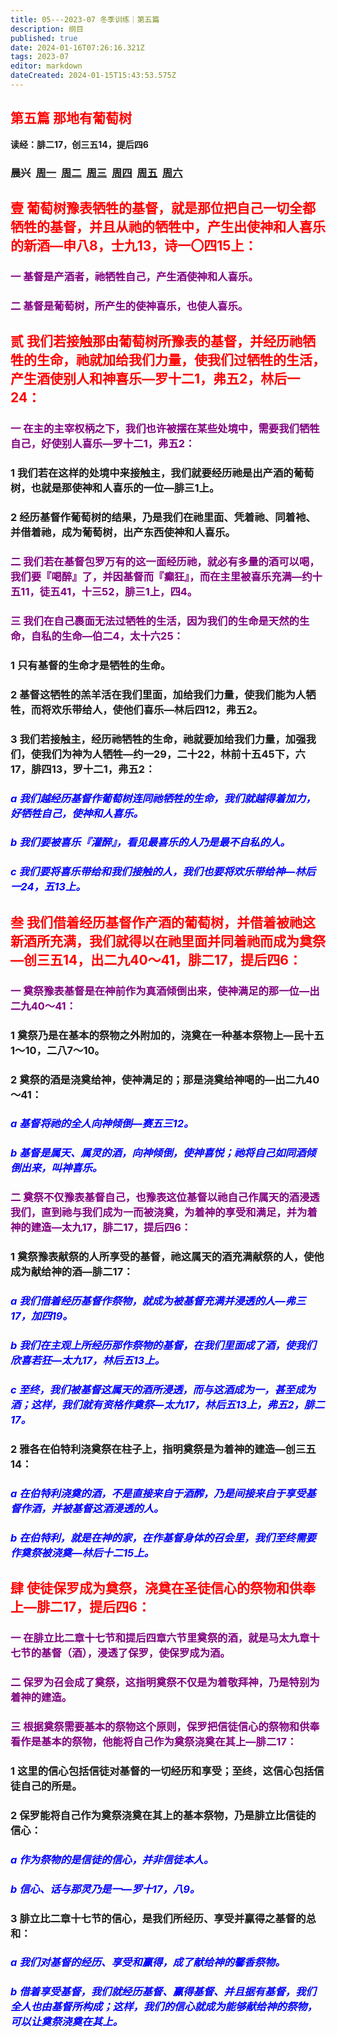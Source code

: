 ```yaml
---
title: 05---2023-07 冬季训练｜第五篇
description: 纲目
published: true
date: 2024-01-16T07:26:16.321Z
tags: 2023-07
editor: markdown
dateCreated: 2024-01-15T15:43:53.575Z
---
```


## <font color=red>第五篇    那地有葡萄树</font>

**读经：腓二17，创三五14，提后四6**
### 晨兴&nbsp;&nbsp;[周一](/home/2023-07/2023-07-05/w5d1)&nbsp;&nbsp;[周二](/home/2023-07/2023-07-05/w5d2)&nbsp;&nbsp;[周三](/home/2023-07/2023-07-05/w5d3)&nbsp;&nbsp;[周四](/home/2023-07/2023-07-05/w5d4)&nbsp;&nbsp;[周五](/home/2023-07/2023-07-05/w5d5)&nbsp;&nbsp;[周六](/home/2023-07/2023-07-05/w5d6)
## <font color=red>壹    葡萄树豫表牺牲的基督，就是那位把自己一切全都牺牲的基督，并且从祂的牺牲中，产生出使神和人喜乐的新酒—申八8，士九13，诗一〇四15上：</font>

### <font color=purple>一    基督是产酒者，祂牺牲自己，产生酒使神和人喜乐。</font>

### <font color=purple>二    基督是葡萄树，所产生的使神喜乐，也使人喜乐。</font>

## <font color=red>贰    我们若接触那由葡萄树所豫表的基督，并经历祂牺牲的生命，祂就加给我们力量，使我们过牺牲的生活，产生酒使别人和神喜乐—罗十二1，弗五2，林后一24：</font>

### <font color=purple>一    在主的主宰权柄之下，我们也许被摆在某些处境中，需要我们牺牲自己，好使别人喜乐—罗十二1，弗五2：</font>

### 1    我们若在这样的处境中来接触主，我们就要经历祂是出产酒的葡萄树，也就是那使神和人喜乐的一位—腓三1上。

### 2    经历基督作葡萄树的结果，乃是我们在祂里面、凭着祂、同着衪、并借着祂，成为葡萄树，出产东西使神和人喜乐。

### <font color=purple>二    我们若在基督包罗万有的这一面经历祂，就必有多量的酒可以喝，我们要『喝醉』了，并因基督而『癫狂』，而在主里被喜乐充满—约十五11，徒五41，十三52，腓三1上，四4。</font>

### <font color=purple>三    我们在自己裹面无法过牺牲的生活，因为我们的生命是天然的生命，自私的生命—伯二4，太十六25：</font>

### 1    只有基督的生命才是牺牲的生命。

### 2    基督这牺牲的羔羊活在我们里面，加给我们力量，使我们能为人牺牲，而将欢乐带给人，使他们喜乐—林后四12，弗五2。

### 3    我们若接触主，经历祂牺牲的生命，祂就要加给我们力量，加强我们，使我们为神为人牺牲—约一29，二十22，林前十五45下，六17，腓四13，罗十二1，弗五2：

### *<font color=blue>a    我们越经历基督作葡萄树连同祂牺牲的生命，我们就越得着加力，好牺牲自己，使神和人喜乐。</font>*

### *<font color=blue>b    我们要被喜乐『灌醉』，看见最喜乐的人乃是最不自私的人。</font>*

### *<font color=blue>c    我们要将喜乐带给和我们接触的人，我们也要将欢乐带给神—林后一24，五13上。</font>*

## <font color=red>叁    我们借着经历基督作产酒的葡萄树，并借着被祂这新酒所充满，我们就得以在祂里面并同着祂而成为奠祭—创三五14，出二九40～41，腓二17，提后四6：</font>

### <font color=purple>一    奠祭豫表基督是在神前作为真酒倾倒出来，使神满足的那一位—出二九40～41：</font>

### 1    奠祭乃是在基本的祭物之外附加的，浇奠在一种基本祭物上—民十五1～10，二八7～10。

### 2    奠祭的酒是浇奠给神，使神满足的；那是浇奠给神喝的—出二九40～41：

### *<font color=blue>a    基督将祂的全人向神倾倒—赛五三12。</font>*

### *<font color=blue>b    基督是属天、属灵的酒，向神倾倒，使神喜悦；祂将自己如同酒倾倒出来，叫神喜乐。</font>*

### <font color=purple>二    奠祭不仅豫表基督自己，也豫表这位基督以祂自己作属天的酒浸透我们，直到祂与我们成为一而被浇奠，为着神的享受和满足，并为着神的建造—太九17，腓二17，提后四6：</font>

### 1    奠祭豫表献祭的人所享受的基督，祂这属天的酒充满献祭的人，使他成为献给神的酒—腓二17：

### *<font color=blue>a    我们借着经历基督作祭物，就成为被基督充满并浸透的人—弗三17，加四19。</font>*

### *<font color=blue>b    我们在主观上所经历那作祭物的基督，在我们里面成了酒，使我们欣喜若狂—太九17，林后五13上。</font>*

### *<font color=blue>c    至终，我们被基督这属天的酒所浸透，而与这酒成为一，甚至成为酒；这样，我们就有资格作奠祭—太九17，林后五13上，弗五2，腓二17。</font>*

### 2    雅各在伯特利浇奠祭在柱子上，指明奠祭是为着神的建造—创三五14：

### *<font color=blue>a    在伯特利浇奠的酒，不是直接来自于酒醡，乃是间接来自于享受基督作酒，并被基督这酒浸透的人。</font>*

### *<font color=blue>b    在伯特利，就是在神的家，在作基督身体的召会里，我们至终需要作奠祭被浇奠—林后十二15上。</font>*

## <font color=red>肆    使徒保罗成为奠祭，浇奠在圣徒信心的祭物和供奉上—腓二17，提后四6：</font>

### <font color=purple>一    在腓立比二章十七节和提后四章六节里奠祭的酒，就是马太九章十七节的基督（酒），浸透了保罗，使保罗成为酒。</font>

### <font color=purple>二    保罗为召会成了奠祭，这指明奠祭不仅是为着敬拜神，乃是特别为着神的建造。</font>

### <font color=purple>三    根据奠祭需要基本的祭物这个原则，保罗把信徒信心的祭物和供奉看作是基本的祭物，他能将自己作为奠祭浇奠在其上—腓二17：</font>

### 1    这里的信心包括信徒对基督的一切经历和享受；至终，这信心包括信徒自己的所是。

### 2    保罗能将自己作为奠祭浇奠在其上的基本祭物，乃是腓立比信徒的信心：

### *<font color=blue>a    作为祭物的是信徒的信心，并非信徒本人。</font>*

### *<font color=blue>b    信心、话与那灵乃是一—罗十17，八9。</font>*

### 3    腓立比二章十七节的信心，是我们所经历、享受并赢得之基督的总和：

### *<font color=blue>a    我们对基督的经历、享受和赢得，成了献给神的馨香祭物。</font>*

### *<font color=blue>b    借着享受基督，我们就经历基督、赢得基督、并且据有基督，我们全人也由基督所构成；这样，我们的信心就成为能够献给神的祭物，可以让奠祭浇奠在其上。</font>*

<!-- Google tag (gtag.js) -->

<script async src="https://www.googletagmanager.com/gtag/js?id=G-1P8709Z16T"></script>

<script>

 window.dataLayer = window.dataLayer || [];

 function gtag(){dataLayer.push(arguments);}

 gtag('js', new Date());



 gtag('config', 'G-1P8709Z16T');

</script>